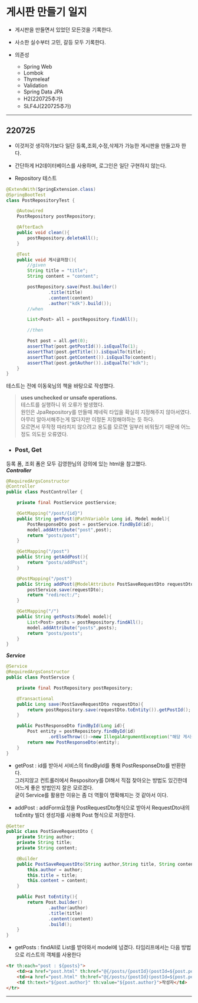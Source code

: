# 게시판 만들기 일지

- 게시판을 만들면서 있었던 모든것을 기록한다.  
- 사소한 실수부터 고민, 갈등 모두 기록한다.

- 의존성  
    - Spring Web
    - Lombok
    - Thymeleaf
    - Validation
    - Spring Data JPA
    - H2(220725추가)
    - SLF4J(220725추가)
    
---

## 220725
- 이것저것 생각하기보다 일단 등록,조회,수정,삭제가 가능한 게시판을 만들고자 한다.  
- 간단하게 H2데이터베이스를 사용하며, 로그인은 일단 구현하지 않는다.

- Repository 테스트
```java
@ExtendWith(SpringExtension.class)
@SpringBootTest
class PostRepositoryTest {

    @Autowired
    PostRepository postRepository;

    @AfterEach
    public void clean(){
        postRepository.deleteAll();
    }

    @Test
    public void 게시글저장(){
        //given
        String title = "title";
        String content = "content";

        postRepository.save(Post.builder()
                .title(title)
                .content(content)
                .author("kdk").build());
        //when

        List<Post> all = postRepository.findAll();

        //then

        Post post = all.get(0);
        assertThat(post.getPostId()).isEqualTo(1);
        assertThat(post.getTitle()).isEqualTo(title);
        assertThat(post.getContent()).isEqualTo(content);
        assertThat(post.getAuthor()).isEqualTo("kdk");
    }
}
```
테스트는 전에 이동욱님의 책을 바탕으로 작성했다.
> **uses unchecked or unsafe operations.**  
테스트를 실행하니 위 오류가 발생했다.  
원인은 JpaRepository를 만들때 제네릭 타입을 확실히 지정해주지 않아서였다.  
아무리 알아서해주는게 많다지만 이정돈 지정해야하는 듯 하다.  
모르면서 무작정 따라치지 않으려고 용도를 모르면 일부러 비워뒀기 때문에 어느정도 의도된 오류였다.  


- ### Post, Get  
등록 폼, 조회 폼은 모두 김영한님의 강의에 있는 html을 참고했다.  
***Controller***
```java
@RequiredArgsConstructor
@Controller
public class PostController {

    private final PostService postService;

    @GetMapping("/post/{id}")
    public String getPost(@PathVariable Long id, Model model){
        PostResponseDto post = postService.findById(id);
        model.addAttribute("post",post);
        return "posts/post";
    }

    @GetMapping("/post")
    public String getAddPost(){
        return "posts/addPost";
    }

    @PostMapping("/post")
    public String addPost(@ModelAttribute PostSaveRequestDto requestDto){
        postService.save(requestDto);
        return "redirect:/";
    }

    @GetMapping("/")
    public String getPosts(Model model){
        List<Post> posts = postRepository.findAll();
        model.addAttribute("posts",posts);
        return "posts/posts";
    }
}
```
***Service***
```java
@Service
@RequiredArgsConstructor
public class PostService {

    private final PostRepository postRepository;

    @Transactional
    public Long save(PostSaveRequestDto requestDto){
        return postRepository.save(requestDto.toEntity()).getPostId();
    }

    public PostResponseDto findById(Long id){
        Post entity = postRepository.findById(id)
                .orElseThrow(()->new IllegalArgumentException("해당 게시글이 없습니다. id="+id));
        return new PostResponseDto(entity);
    }
}
```
- getPost : id를 받아서 서비스의 findById를 통해 PostResponseDto를 반환한다.  
그러지않고 컨트롤러에서 Respository를 DI해서 직접 찾아오는 방법도 있긴한데 어느게 좋은 방법인지 잘은 모르겠다.  
굳이 Service를 활용한 이유는 좀 더 역활이 명확해지는 것 같아서 이다.  

- addPost : addForm요청을 PostRequestDto형식으로 받아서 RequestDto내의 toEntity 빌더 생성자를 사용해 Post 형식으로 저장한다.  
```java
@Getter
public class PostSaveRequestDto {
    private String author;
    private String title;
    private String content;

    @Builder
    public PostSaveRequestDto(String author,String title, String content) {
        this.author = author;
        this.title = title;
        this.content = content;
    }

    public Post toEntity(){
        return Post.builder()
                .author(author)
                .title(title)
                .content(content)
                .build();
    }
}
```

- getPosts : findAll로 List를 받아와서 model에 넘겼다. 타임리프에서는 다음 방법으로 리스트의 객체를 사용한다  
```html
<tr th:each="post : ${posts}">
    <td><a href="post.html" th:href="@{/posts/{postId}(postId=${post.postId})}" th:text="${post.postId}">글 id</a></td>
    <td><a href="post.html" th:href="@{/posts/{postId}(postId=${post.postId})}" th:text="${post.title}">글 제목</a></td>
    <td th:text="${post.author}" th:value="${post.author}">작성자</td>
</tr>
```
---
